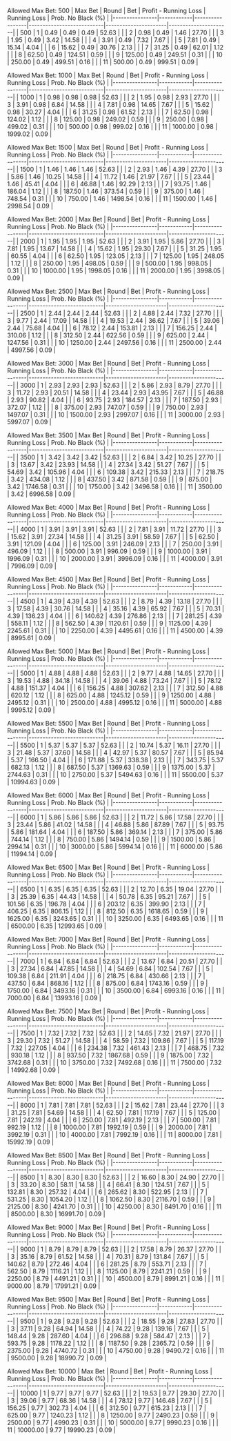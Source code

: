 Allowed Max Bet: 500
|    Max Bet     |   Round    |       Bet       |   Profit - Running Loss   |     Running Loss     |  Prob. No Black (%)  |
|----------------|------------|-----------------|---------------------------|----------------------|----------------------|
| 500            | 1          | 0.49            | 0.49                      | 0.49                 | 52.63                |
|                | 2          | 0.98            | 0.49                      | 1.46                 | 27.70                |
|                | 3          | 1.95            | 0.49                      | 3.42                 | 14.58                |
|                | 4          | 3.91            | 0.49                      | 7.32                 | 7.67                 |
|                | 5          | 7.81            | 0.49                      | 15.14                | 4.04                 |
|                | 6          | 15.62           | 0.49                      | 30.76                | 2.13                 |
|                | 7          | 31.25           | 0.49                      | 62.01                | 1.12                 |
|                | 8          | 62.50           | 0.49                      | 124.51               | 0.59                 |
|                | 9          | 125.00          | 0.49                      | 249.51               | 0.31                 |
|                | 10         | 250.00          | 0.49                      | 499.51               | 0.16                 |
|                | 11         | 500.00          | 0.49                      | 999.51               | 0.09                 |



Allowed Max Bet: 1000
|    Max Bet     |   Round    |       Bet       |   Profit - Running Loss   |     Running Loss     |  Prob. No Black (%)  |
|----------------|------------|-----------------|---------------------------|----------------------|----------------------|
| 1000           | 1          | 0.98            | 0.98                      | 0.98                 | 52.63                |
|                | 2          | 1.95            | 0.98                      | 2.93                 | 27.70                |
|                | 3          | 3.91            | 0.98                      | 6.84                 | 14.58                |
|                | 4          | 7.81            | 0.98                      | 14.65                | 7.67                 |
|                | 5          | 15.62           | 0.98                      | 30.27                | 4.04                 |
|                | 6          | 31.25           | 0.98                      | 61.52                | 2.13                 |
|                | 7          | 62.50           | 0.98                      | 124.02               | 1.12                 |
|                | 8          | 125.00          | 0.98                      | 249.02               | 0.59                 |
|                | 9          | 250.00          | 0.98                      | 499.02               | 0.31                 |
|                | 10         | 500.00          | 0.98                      | 999.02               | 0.16                 |
|                | 11         | 1000.00         | 0.98                      | 1999.02              | 0.09                 |



Allowed Max Bet: 1500
|    Max Bet     |   Round    |       Bet       |   Profit - Running Loss   |     Running Loss     |  Prob. No Black (%)  |
|----------------|------------|-----------------|---------------------------|----------------------|----------------------|
| 1500           | 1          | 1.46            | 1.46                      | 1.46                 | 52.63                |
|                | 2          | 2.93            | 1.46                      | 4.39                 | 27.70                |
|                | 3          | 5.86            | 1.46                      | 10.25                | 14.58                |
|                | 4          | 11.72           | 1.46                      | 21.97                | 7.67                 |
|                | 5          | 23.44           | 1.46                      | 45.41                | 4.04                 |
|                | 6          | 46.88           | 1.46                      | 92.29                | 2.13                 |
|                | 7          | 93.75           | 1.46                      | 186.04               | 1.12                 |
|                | 8          | 187.50          | 1.46                      | 373.54               | 0.59                 |
|                | 9          | 375.00          | 1.46                      | 748.54               | 0.31                 |
|                | 10         | 750.00          | 1.46                      | 1498.54              | 0.16                 |
|                | 11         | 1500.00         | 1.46                      | 2998.54              | 0.09                 |



Allowed Max Bet: 2000
|    Max Bet     |   Round    |       Bet       |   Profit - Running Loss   |     Running Loss     |  Prob. No Black (%)  |
|----------------|------------|-----------------|---------------------------|----------------------|----------------------|
| 2000           | 1          | 1.95            | 1.95                      | 1.95                 | 52.63                |
|                | 2          | 3.91            | 1.95                      | 5.86                 | 27.70                |
|                | 3          | 7.81            | 1.95                      | 13.67                | 14.58                |
|                | 4          | 15.62           | 1.95                      | 29.30                | 7.67                 |
|                | 5          | 31.25           | 1.95                      | 60.55                | 4.04                 |
|                | 6          | 62.50           | 1.95                      | 123.05               | 2.13                 |
|                | 7          | 125.00          | 1.95                      | 248.05               | 1.12                 |
|                | 8          | 250.00          | 1.95                      | 498.05               | 0.59                 |
|                | 9          | 500.00          | 1.95                      | 998.05               | 0.31                 |
|                | 10         | 1000.00         | 1.95                      | 1998.05              | 0.16                 |
|                | 11         | 2000.00         | 1.95                      | 3998.05              | 0.09                 |



Allowed Max Bet: 2500
|    Max Bet     |   Round    |       Bet       |   Profit - Running Loss   |     Running Loss     |  Prob. No Black (%)  |
|----------------|------------|-----------------|---------------------------|----------------------|----------------------|
| 2500           | 1          | 2.44            | 2.44                      | 2.44                 | 52.63                |
|                | 2          | 4.88            | 2.44                      | 7.32                 | 27.70                |
|                | 3          | 9.77            | 2.44                      | 17.09                | 14.58                |
|                | 4          | 19.53           | 2.44                      | 36.62                | 7.67                 |
|                | 5          | 39.06           | 2.44                      | 75.68                | 4.04                 |
|                | 6          | 78.12           | 2.44                      | 153.81               | 2.13                 |
|                | 7          | 156.25          | 2.44                      | 310.06               | 1.12                 |
|                | 8          | 312.50          | 2.44                      | 622.56               | 0.59                 |
|                | 9          | 625.00          | 2.44                      | 1247.56              | 0.31                 |
|                | 10         | 1250.00         | 2.44                      | 2497.56              | 0.16                 |
|                | 11         | 2500.00         | 2.44                      | 4997.56              | 0.09                 |



Allowed Max Bet: 3000
|    Max Bet     |   Round    |       Bet       |   Profit - Running Loss   |     Running Loss     |  Prob. No Black (%)  |
|----------------|------------|-----------------|---------------------------|----------------------|----------------------|
| 3000           | 1          | 2.93            | 2.93                      | 2.93                 | 52.63                |
|                | 2          | 5.86            | 2.93                      | 8.79                 | 27.70                |
|                | 3          | 11.72           | 2.93                      | 20.51                | 14.58                |
|                | 4          | 23.44           | 2.93                      | 43.95                | 7.67                 |
|                | 5          | 46.88           | 2.93                      | 90.82                | 4.04                 |
|                | 6          | 93.75           | 2.93                      | 184.57               | 2.13                 |
|                | 7          | 187.50          | 2.93                      | 372.07               | 1.12                 |
|                | 8          | 375.00          | 2.93                      | 747.07               | 0.59                 |
|                | 9          | 750.00          | 2.93                      | 1497.07              | 0.31                 |
|                | 10         | 1500.00         | 2.93                      | 2997.07              | 0.16                 |
|                | 11         | 3000.00         | 2.93                      | 5997.07              | 0.09                 |



Allowed Max Bet: 3500
|    Max Bet     |   Round    |       Bet       |   Profit - Running Loss   |     Running Loss     |  Prob. No Black (%)  |
|----------------|------------|-----------------|---------------------------|----------------------|----------------------|
| 3500           | 1          | 3.42            | 3.42                      | 3.42                 | 52.63                |
|                | 2          | 6.84            | 3.42                      | 10.25                | 27.70                |
|                | 3          | 13.67           | 3.42                      | 23.93                | 14.58                |
|                | 4          | 27.34           | 3.42                      | 51.27                | 7.67                 |
|                | 5          | 54.69           | 3.42                      | 105.96               | 4.04                 |
|                | 6          | 109.38          | 3.42                      | 215.33               | 2.13                 |
|                | 7          | 218.75          | 3.42                      | 434.08               | 1.12                 |
|                | 8          | 437.50          | 3.42                      | 871.58               | 0.59                 |
|                | 9          | 875.00          | 3.42                      | 1746.58              | 0.31                 |
|                | 10         | 1750.00         | 3.42                      | 3496.58              | 0.16                 |
|                | 11         | 3500.00         | 3.42                      | 6996.58              | 0.09                 |



Allowed Max Bet: 4000
|    Max Bet     |   Round    |       Bet       |   Profit - Running Loss   |     Running Loss     |  Prob. No Black (%)  |
|----------------|------------|-----------------|---------------------------|----------------------|----------------------|
| 4000           | 1          | 3.91            | 3.91                      | 3.91                 | 52.63                |
|                | 2          | 7.81            | 3.91                      | 11.72                | 27.70                |
|                | 3          | 15.62           | 3.91                      | 27.34                | 14.58                |
|                | 4          | 31.25           | 3.91                      | 58.59                | 7.67                 |
|                | 5          | 62.50           | 3.91                      | 121.09               | 4.04                 |
|                | 6          | 125.00          | 3.91                      | 246.09               | 2.13                 |
|                | 7          | 250.00          | 3.91                      | 496.09               | 1.12                 |
|                | 8          | 500.00          | 3.91                      | 996.09               | 0.59                 |
|                | 9          | 1000.00         | 3.91                      | 1996.09              | 0.31                 |
|                | 10         | 2000.00         | 3.91                      | 3996.09              | 0.16                 |
|                | 11         | 4000.00         | 3.91                      | 7996.09              | 0.09                 |



Allowed Max Bet: 4500
|    Max Bet     |   Round    |       Bet       |   Profit - Running Loss   |     Running Loss     |  Prob. No Black (%)  |
|----------------|------------|-----------------|---------------------------|----------------------|----------------------|
| 4500           | 1          | 4.39            | 4.39                      | 4.39                 | 52.63                |
|                | 2          | 8.79            | 4.39                      | 13.18                | 27.70                |
|                | 3          | 17.58           | 4.39                      | 30.76                | 14.58                |
|                | 4          | 35.16           | 4.39                      | 65.92                | 7.67                 |
|                | 5          | 70.31           | 4.39                      | 136.23               | 4.04                 |
|                | 6          | 140.62          | 4.39                      | 276.86               | 2.13                 |
|                | 7          | 281.25          | 4.39                      | 558.11               | 1.12                 |
|                | 8          | 562.50          | 4.39                      | 1120.61              | 0.59                 |
|                | 9          | 1125.00         | 4.39                      | 2245.61              | 0.31                 |
|                | 10         | 2250.00         | 4.39                      | 4495.61              | 0.16                 |
|                | 11         | 4500.00         | 4.39                      | 8995.61              | 0.09                 |



Allowed Max Bet: 5000
|    Max Bet     |   Round    |       Bet       |   Profit - Running Loss   |     Running Loss     |  Prob. No Black (%)  |
|----------------|------------|-----------------|---------------------------|----------------------|----------------------|
| 5000           | 1          | 4.88            | 4.88                      | 4.88                 | 52.63                |
|                | 2          | 9.77            | 4.88                      | 14.65                | 27.70                |
|                | 3          | 19.53           | 4.88                      | 34.18                | 14.58                |
|                | 4          | 39.06           | 4.88                      | 73.24                | 7.67                 |
|                | 5          | 78.12           | 4.88                      | 151.37               | 4.04                 |
|                | 6          | 156.25          | 4.88                      | 307.62               | 2.13                 |
|                | 7          | 312.50          | 4.88                      | 620.12               | 1.12                 |
|                | 8          | 625.00          | 4.88                      | 1245.12              | 0.59                 |
|                | 9          | 1250.00         | 4.88                      | 2495.12              | 0.31                 |
|                | 10         | 2500.00         | 4.88                      | 4995.12              | 0.16                 |
|                | 11         | 5000.00         | 4.88                      | 9995.12              | 0.09                 |



Allowed Max Bet: 5500
|    Max Bet     |   Round    |       Bet       |   Profit - Running Loss   |     Running Loss     |  Prob. No Black (%)  |
|----------------|------------|-----------------|---------------------------|----------------------|----------------------|
| 5500           | 1          | 5.37            | 5.37                      | 5.37                 | 52.63                |
|                | 2          | 10.74           | 5.37                      | 16.11                | 27.70                |
|                | 3          | 21.48           | 5.37                      | 37.60                | 14.58                |
|                | 4          | 42.97           | 5.37                      | 80.57                | 7.67                 |
|                | 5          | 85.94           | 5.37                      | 166.50               | 4.04                 |
|                | 6          | 171.88          | 5.37                      | 338.38               | 2.13                 |
|                | 7          | 343.75          | 5.37                      | 682.13               | 1.12                 |
|                | 8          | 687.50          | 5.37                      | 1369.63              | 0.59                 |
|                | 9          | 1375.00         | 5.37                      | 2744.63              | 0.31                 |
|                | 10         | 2750.00         | 5.37                      | 5494.63              | 0.16                 |
|                | 11         | 5500.00         | 5.37                      | 10994.63             | 0.09                 |



Allowed Max Bet: 6000
|    Max Bet     |   Round    |       Bet       |   Profit - Running Loss   |     Running Loss     |  Prob. No Black (%)  |
|----------------|------------|-----------------|---------------------------|----------------------|----------------------|
| 6000           | 1          | 5.86            | 5.86                      | 5.86                 | 52.63                |
|                | 2          | 11.72           | 5.86                      | 17.58                | 27.70                |
|                | 3          | 23.44           | 5.86                      | 41.02                | 14.58                |
|                | 4          | 46.88           | 5.86                      | 87.89                | 7.67                 |
|                | 5          | 93.75           | 5.86                      | 181.64               | 4.04                 |
|                | 6          | 187.50          | 5.86                      | 369.14               | 2.13                 |
|                | 7          | 375.00          | 5.86                      | 744.14               | 1.12                 |
|                | 8          | 750.00          | 5.86                      | 1494.14              | 0.59                 |
|                | 9          | 1500.00         | 5.86                      | 2994.14              | 0.31                 |
|                | 10         | 3000.00         | 5.86                      | 5994.14              | 0.16                 |
|                | 11         | 6000.00         | 5.86                      | 11994.14             | 0.09                 |



Allowed Max Bet: 6500
|    Max Bet     |   Round    |       Bet       |   Profit - Running Loss   |     Running Loss     |  Prob. No Black (%)  |
|----------------|------------|-----------------|---------------------------|----------------------|----------------------|
| 6500           | 1          | 6.35            | 6.35                      | 6.35                 | 52.63                |
|                | 2          | 12.70           | 6.35                      | 19.04                | 27.70                |
|                | 3          | 25.39           | 6.35                      | 44.43                | 14.58                |
|                | 4          | 50.78           | 6.35                      | 95.21                | 7.67                 |
|                | 5          | 101.56          | 6.35                      | 196.78               | 4.04                 |
|                | 6          | 203.12          | 6.35                      | 399.90               | 2.13                 |
|                | 7          | 406.25          | 6.35                      | 806.15               | 1.12                 |
|                | 8          | 812.50          | 6.35                      | 1618.65              | 0.59                 |
|                | 9          | 1625.00         | 6.35                      | 3243.65              | 0.31                 |
|                | 10         | 3250.00         | 6.35                      | 6493.65              | 0.16                 |
|                | 11         | 6500.00         | 6.35                      | 12993.65             | 0.09                 |



Allowed Max Bet: 7000
|    Max Bet     |   Round    |       Bet       |   Profit - Running Loss   |     Running Loss     |  Prob. No Black (%)  |
|----------------|------------|-----------------|---------------------------|----------------------|----------------------|
| 7000           | 1          | 6.84            | 6.84                      | 6.84                 | 52.63                |
|                | 2          | 13.67           | 6.84                      | 20.51                | 27.70                |
|                | 3          | 27.34           | 6.84                      | 47.85                | 14.58                |
|                | 4          | 54.69           | 6.84                      | 102.54               | 7.67                 |
|                | 5          | 109.38          | 6.84                      | 211.91               | 4.04                 |
|                | 6          | 218.75          | 6.84                      | 430.66               | 2.13                 |
|                | 7          | 437.50          | 6.84                      | 868.16               | 1.12                 |
|                | 8          | 875.00          | 6.84                      | 1743.16              | 0.59                 |
|                | 9          | 1750.00         | 6.84                      | 3493.16              | 0.31                 |
|                | 10         | 3500.00         | 6.84                      | 6993.16              | 0.16                 |
|                | 11         | 7000.00         | 6.84                      | 13993.16             | 0.09                 |



Allowed Max Bet: 7500
|    Max Bet     |   Round    |       Bet       |   Profit - Running Loss   |     Running Loss     |  Prob. No Black (%)  |
|----------------|------------|-----------------|---------------------------|----------------------|----------------------|
| 7500           | 1          | 7.32            | 7.32                      | 7.32                 | 52.63                |
|                | 2          | 14.65           | 7.32                      | 21.97                | 27.70                |
|                | 3          | 29.30           | 7.32                      | 51.27                | 14.58                |
|                | 4          | 58.59           | 7.32                      | 109.86               | 7.67                 |
|                | 5          | 117.19          | 7.32                      | 227.05               | 4.04                 |
|                | 6          | 234.38          | 7.32                      | 461.43               | 2.13                 |
|                | 7          | 468.75          | 7.32                      | 930.18               | 1.12                 |
|                | 8          | 937.50          | 7.32                      | 1867.68              | 0.59                 |
|                | 9          | 1875.00         | 7.32                      | 3742.68              | 0.31                 |
|                | 10         | 3750.00         | 7.32                      | 7492.68              | 0.16                 |
|                | 11         | 7500.00         | 7.32                      | 14992.68             | 0.09                 |



Allowed Max Bet: 8000
|    Max Bet     |   Round    |       Bet       |   Profit - Running Loss   |     Running Loss     |  Prob. No Black (%)  |
|----------------|------------|-----------------|---------------------------|----------------------|----------------------|
| 8000           | 1          | 7.81            | 7.81                      | 7.81                 | 52.63                |
|                | 2          | 15.62           | 7.81                      | 23.44                | 27.70                |
|                | 3          | 31.25           | 7.81                      | 54.69                | 14.58                |
|                | 4          | 62.50           | 7.81                      | 117.19               | 7.67                 |
|                | 5          | 125.00          | 7.81                      | 242.19               | 4.04                 |
|                | 6          | 250.00          | 7.81                      | 492.19               | 2.13                 |
|                | 7          | 500.00          | 7.81                      | 992.19               | 1.12                 |
|                | 8          | 1000.00         | 7.81                      | 1992.19              | 0.59                 |
|                | 9          | 2000.00         | 7.81                      | 3992.19              | 0.31                 |
|                | 10         | 4000.00         | 7.81                      | 7992.19              | 0.16                 |
|                | 11         | 8000.00         | 7.81                      | 15992.19             | 0.09                 |



Allowed Max Bet: 8500
|    Max Bet     |   Round    |       Bet       |   Profit - Running Loss   |     Running Loss     |  Prob. No Black (%)  |
|----------------|------------|-----------------|---------------------------|----------------------|----------------------|
| 8500           | 1          | 8.30            | 8.30                      | 8.30                 | 52.63                |
|                | 2          | 16.60           | 8.30                      | 24.90                | 27.70                |
|                | 3          | 33.20           | 8.30                      | 58.11                | 14.58                |
|                | 4          | 66.41           | 8.30                      | 124.51               | 7.67                 |
|                | 5          | 132.81          | 8.30                      | 257.32               | 4.04                 |
|                | 6          | 265.62          | 8.30                      | 522.95               | 2.13                 |
|                | 7          | 531.25          | 8.30                      | 1054.20              | 1.12                 |
|                | 8          | 1062.50         | 8.30                      | 2116.70              | 0.59                 |
|                | 9          | 2125.00         | 8.30                      | 4241.70              | 0.31                 |
|                | 10         | 4250.00         | 8.30                      | 8491.70              | 0.16                 |
|                | 11         | 8500.00         | 8.30                      | 16991.70             | 0.09                 |



Allowed Max Bet: 9000
|    Max Bet     |   Round    |       Bet       |   Profit - Running Loss   |     Running Loss     |  Prob. No Black (%)  |
|----------------|------------|-----------------|---------------------------|----------------------|----------------------|
| 9000           | 1          | 8.79            | 8.79                      | 8.79                 | 52.63                |
|                | 2          | 17.58           | 8.79                      | 26.37                | 27.70                |
|                | 3          | 35.16           | 8.79                      | 61.52                | 14.58                |
|                | 4          | 70.31           | 8.79                      | 131.84               | 7.67                 |
|                | 5          | 140.62          | 8.79                      | 272.46               | 4.04                 |
|                | 6          | 281.25          | 8.79                      | 553.71               | 2.13                 |
|                | 7          | 562.50          | 8.79                      | 1116.21              | 1.12                 |
|                | 8          | 1125.00         | 8.79                      | 2241.21              | 0.59                 |
|                | 9          | 2250.00         | 8.79                      | 4491.21              | 0.31                 |
|                | 10         | 4500.00         | 8.79                      | 8991.21              | 0.16                 |
|                | 11         | 9000.00         | 8.79                      | 17991.21             | 0.09                 |



Allowed Max Bet: 9500
|    Max Bet     |   Round    |       Bet       |   Profit - Running Loss   |     Running Loss     |  Prob. No Black (%)  |
|----------------|------------|-----------------|---------------------------|----------------------|----------------------|
| 9500           | 1          | 9.28            | 9.28                      | 9.28                 | 52.63                |
|                | 2          | 18.55           | 9.28                      | 27.83                | 27.70                |
|                | 3          | 37.11           | 9.28                      | 64.94                | 14.58                |
|                | 4          | 74.22           | 9.28                      | 139.16               | 7.67                 |
|                | 5          | 148.44          | 9.28                      | 287.60               | 4.04                 |
|                | 6          | 296.88          | 9.28                      | 584.47               | 2.13                 |
|                | 7          | 593.75          | 9.28                      | 1178.22              | 1.12                 |
|                | 8          | 1187.50         | 9.28                      | 2365.72              | 0.59                 |
|                | 9          | 2375.00         | 9.28                      | 4740.72              | 0.31                 |
|                | 10         | 4750.00         | 9.28                      | 9490.72              | 0.16                 |
|                | 11         | 9500.00         | 9.28                      | 18990.72             | 0.09                 |



Allowed Max Bet: 10000
|    Max Bet     |   Round    |       Bet       |   Profit - Running Loss   |     Running Loss     |  Prob. No Black (%)  |
|----------------|------------|-----------------|---------------------------|----------------------|----------------------|
| 10000          | 1          | 9.77            | 9.77                      | 9.77                 | 52.63                |
|                | 2          | 19.53           | 9.77                      | 29.30                | 27.70                |
|                | 3          | 39.06           | 9.77                      | 68.36                | 14.58                |
|                | 4          | 78.12           | 9.77                      | 146.48               | 7.67                 |
|                | 5          | 156.25          | 9.77                      | 302.73               | 4.04                 |
|                | 6          | 312.50          | 9.77                      | 615.23               | 2.13                 |
|                | 7          | 625.00          | 9.77                      | 1240.23              | 1.12                 |
|                | 8          | 1250.00         | 9.77                      | 2490.23              | 0.59                 |
|                | 9          | 2500.00         | 9.77                      | 4990.23              | 0.31                 |
|                | 10         | 5000.00         | 9.77                      | 9990.23              | 0.16                 |
|                | 11         | 10000.00        | 9.77                      | 19990.23             | 0.09                 |



